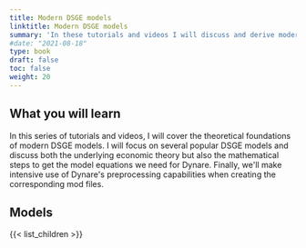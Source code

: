 ```yaml
---
title: Modern DSGE models
linktitle: Modern DSGE models
summary: 'In these tutorials and videos I will discuss and derive modern DSGE models and their usage in Dynare. The models considered are the Real-Business-Cycle model and the baseline New-Keynesian model (so far, more coming soon).'
#date: "2021-08-18"
type: book
draft: false
toc: false
weight: 20
---
```


## What you will learn
In this series of tutorials and videos, I will cover the theoretical foundations of modern DSGE models. I will focus on several popular DSGE models and discuss both the underlying economic theory but also the mathematical steps to get the model equations we need for Dynare. Finally, we'll make intensive use of Dynare's preprocessing capabilities when creating the corresponding mod files.

## Models

{{< list_children >}}